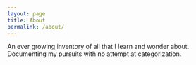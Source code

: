 ```yaml
---
layout: page
title: About
permalink: /about/
---
```


An ever growing inventory of all that I learn and wonder about. 
Documenting my pursuits with no attempt at categorization.


